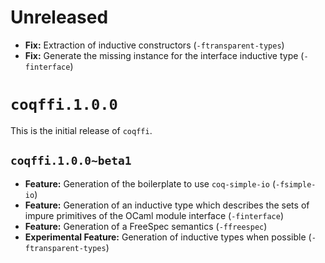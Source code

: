 # Unreleased

- **Fix:** Extraction of inductive constructors
  (`-ftransparent-types`)
- **Fix:** Generate the missing instance for the interface inductive
  type (`-finterface`)

# `coqffi.1.0.0`

This is the initial release of `coqffi`.

## `coqffi.1.0.0~beta1`

- **Feature:** Generation of the boilerplate to use `coq-simple-io`
  (`-fsimple-io`)
- **Feature:** Generation of an inductive type which describes the
  sets of impure primitives of the OCaml module interface
  (`-finterface`)
- **Feature:** Generation of a FreeSpec semantics (`-ffreespec`)
- **Experimental Feature:** Generation of inductive types when
  possible (`-ftransparent-types`)
